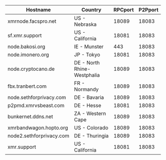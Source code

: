 Hostname | Country | RPCport | P2Pport
--- | --- | --- | ---
xmrnode.facspro.net | US - Nebraska | 18089 | 18083
sf.xmr.support | US - California | 18081 | 18083
node.bakosi.org | IE - Munster | 443 | 18083
node.imonero.org | JP - Tokyo | 18081 | 18083
node.cryptocano.de | DE - North Rhine-Westphalia | 18089 | 18083
fbx.tranbert.com | FR - Normandy | 18089 | 18083
node.sethforprivacy.com | DE - Bavaria | 18089 | 18083
p2pmd.xmrvsbeast.com | DE - Hesse | 18081 | 18083
bunkernet.ddns.net | ZA - Western Cape | 18089 | 18083
xmrbandwagon.hopto.org | US - Colorado | 18089 | 18083
node2.sethforprivacy.com | DE - Thuringia | 18089 | 18083
xmr.support | US - California | 18081 | 18083
